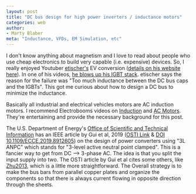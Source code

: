 ```yaml
---
layout: post
title: "DC bus design for high power inverters / inductance motors"
categories: web
author:
- Marty Blaber
meta: "Inductance, VFDs, EM Simulation, etc"
---
```


I don't know anything about magnetism and I love to read about people who use cheap electronics to build very capable (i.e. expensive) devices. So, I really enjoyed Youtuber [etischer's](https://www.youtube.com/user/etischer/) EV conversion ([details on his website here](http://etischer.com/awdev/)). In one of his videos, [he blows up his IGBT stack](https://www.youtube.com/watch?v=LmqJ6Oruh2A&t=255s). etischer says the reason for the failure was "Too much inductance between the DC bus caps and the IGBTs". This got me curious about how to design a DC bus to minimize the inductance.

Basically all industrial and electrical vehicles motors are AC induction motors. I recommend Electrobooms videos on [Induction](https://www.youtube.com/watch?v=2XYdTogWcIA) and [AC Motors](https://www.youtube.com/watch?v=u7Rg0TcHQ4Y). They're entertaining and provide the necessary background for this post.

The U.S. Department of Energy's [Office of Scientific and Technical Information](https://osti.gov) has an IEEE article by Gui et al, 2019 ([OSTI Link](https://www.osti.gov/servlets/purl/1761739) & [DOI 10.1109/ECCE.2019.8912605](https://doi.org/10.1109/ECCE.2019.8912605)) on the design of power converters using "3L ANPC" which stands for "3-level active neutral point clamped". This is a fancier way to get from DC --> 3-phase AC. The idea is that you split the input supply into two. The OSTI article by Gui et al cites some others, like [Zhu2013](https://www.benthamopen.com/contents/pdf/TOEEJ/TOEEJ-7-98.pdf), which is a little more straightforward. The Overall strategy is to make the bus bars from parallel copper plates and organize the components so that there is always current flowing in opposite direction through the sheets. 

